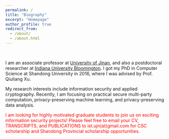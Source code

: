 ```yaml
---
permalink: /
title: "Biography"
excerpt: "Homepage"
author_profile: true
redirect_from: 
  - /about/
  - /about.html
---
```




<br/>

I am an associate professor at [University of Jinan](http://www.ujn.edu.cn/en/), and also a postdoctoral researcher at [Indiana University Bloomington](https://www.indiana.edu). I got my PhD in Computer Science at Shandong University in 2016, where I was advised by Prof. Qiuliang Xu.

My research interests include information security and applied cryptography. Recently, I am focusing on practical secure multi-party computation, privacy-preserving machine learning, and privacy-preserving data analysis.

<span style="color:red;">I am looking for highly motivated graduate students to join us on exciting information security projects! Please feel free to email your CV, TRANSCRIPTS, and PUBLICATIONS to ist.ujn(at)gmail.com for CSC scholarship and Shandong Provincial scholarship opportunities. </span>

<!--Contact us
------
Please contact us at ist.ujn(at)gmail.com if you have any questions.
Please contact us at ![avatar](/email.png) if you have any questions.-->
